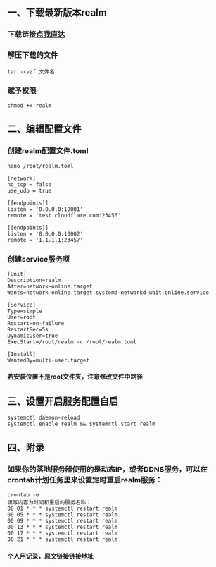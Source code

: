 ## 一、下载最新版本realm  
### 下载链接[点我直达](https://github.com/zhboner/realm/releases/tag/v2.7.0)
### 解压下载的文件  
```tar -xvzf 文件名```  
### 赋予权限  
```chmod +x realm```  
## 二、编辑配置文件  
### 创建realm配置文件.toml  
```nano /root/realm.toml```  
```
[network]
no_tcp = false
use_udp = true

[[endpoints]]
listen = '0.0.0.0:10001'
remote = 'test.cloudflare.com:23456' 

[[endpoints]]
listen = '0.0.0.0:10002'
remote = '1.1.1.1:23457'
```
### 创建service服务项  
```
[Unit]
Description=realm
After=network-online.target
Wants=network-online.target systemd-networkd-wait-online.service

[Service]
Type=simple
User=root
Restart=on-failure
RestartSec=5s
DynamicUser=true
ExecStart=/root/realm -c /root/realm.toml

[Install]
WantedBy=multi-user.target
```
#### 若安装位置不是root文件夹，注意修改文件中路径  
## 三、设置开启服务配置自启  
```
systemctl daemon-reload
systemctl enable realm && systemctl start realm
```
## 四、附录  
### 如果你的落地服务器使用的是动态IP，或者DDNS服务，可以在crontab计划任务里来设置定时重启realm服务：  
```
crontab -e
填写内容为时间和重启的服务名称：
00 01 * * * systemctl restart realm
00 05 * * * systemctl restart realm
00 09 * * * systemctl restart realm
00 13 * * * systemctl restart realm
00 17 * * * systemctl restart realm
00 21 * * * systemctl restart realm
```
#### 个人用记录，原文链接[链接地址](https://www.nodeseek.com/post-221885-1)
